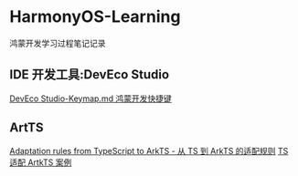 # HarmonyOS-Learning
鸿蒙开发学习过程笔记记录

## IDE 开发工具:DevEco Studio
<a href="https://github.com/DIDA-lJ/HarmonyOS-Learning/blob/main/DevEco%20Studio-Keymap.md"> DevEco Studio-Keymap.md 鸿蒙开发快捷键</a>
## ArtTS
<a href="https://github.com/DIDA-lJ/HarmonyOS-Learning/blob/main/Adaptation_rules_from_TypeScript_to_ArkTS.md">Adaptation rules from TypeScript to ArkTS - 从 TS 到 ArkTS 的适配规则</a>
<a href="https://github.com/DIDA-lJ/HarmonyOS-Learning/blob/main/Adaptation_guidance_ArkTS_case.md">TS 适配 ArtkTS 案例</a>
